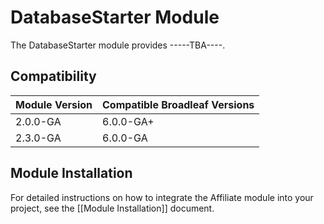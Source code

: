 # DatabaseStarter Module

The DatabaseStarter module provides -----TBA----. 

## Compatibility

| Module Version               | Compatible Broadleaf Versions |
| :--------------------------- | :---------------------------- | 
| 2.0.0-GA                     | 6.0.0-GA+                     |
| 2.3.0-GA                     | 6.0.0-GA                      |

## Module Installation

For detailed instructions on how to integrate the Affiliate module into your project, see the [[Module Installation]] document.
